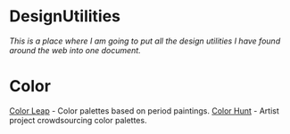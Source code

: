 # DesignUtilities
*This is a place where I am going to put all the design utilities I have found around the web into one document.* 

# Color 

[Color Leap](https://colorleap.app/home) - Color palettes based on period paintings.
[Color Hunt](https://colorhunt.co/) - Artist project crowdsourcing color palettes. 

